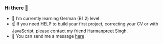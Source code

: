 ### Hi there 👋

- 🌱 I’m currently learning German (B1.2) level
- :point_up: If you need HELP to build your first project, correcting your CV or with JavaScript, 
please contact my friend [Harmanpreet Singh](https://github.com/harman052).
- 💬 You can send me a message [here](https://bit.ly/3043HuX)
